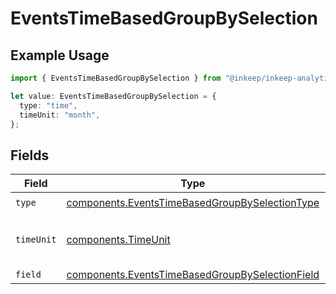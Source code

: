 # EventsTimeBasedGroupBySelection

## Example Usage

```typescript
import { EventsTimeBasedGroupBySelection } from "@inkeep/inkeep-analytics/models/components";

let value: EventsTimeBasedGroupBySelection = {
  type: "time",
  timeUnit: "month",
};
```

## Fields

| Field                                                                                                              | Type                                                                                                               | Required                                                                                                           | Description                                                                                                        |
| ------------------------------------------------------------------------------------------------------------------ | ------------------------------------------------------------------------------------------------------------------ | ------------------------------------------------------------------------------------------------------------------ | ------------------------------------------------------------------------------------------------------------------ |
| `type`                                                                                                             | [components.EventsTimeBasedGroupBySelectionType](../../models/components/eventstimebasedgroupbyselectiontype.md)   | :heavy_check_mark:                                                                                                 | N/A                                                                                                                |
| `timeUnit`                                                                                                         | [components.TimeUnit](../../models/components/timeunit.md)                                                         | :heavy_check_mark:                                                                                                 | Valid time units for time-based operations                                                                         |
| `field`                                                                                                            | [components.EventsTimeBasedGroupBySelectionField](../../models/components/eventstimebasedgroupbyselectionfield.md) | :heavy_minus_sign:                                                                                                 | N/A                                                                                                                |